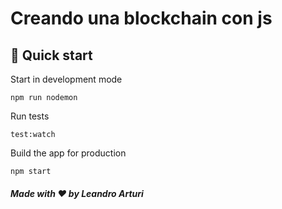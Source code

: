 
# Creando una blockchain con js

## 🚀 Quick start

Start in development mode

```shell
npm run nodemon
```

Run tests
```shell
test:watch
```

Build the app for production

```shell
npm start
```

##### Made with ❤️ by Leandro Arturi


